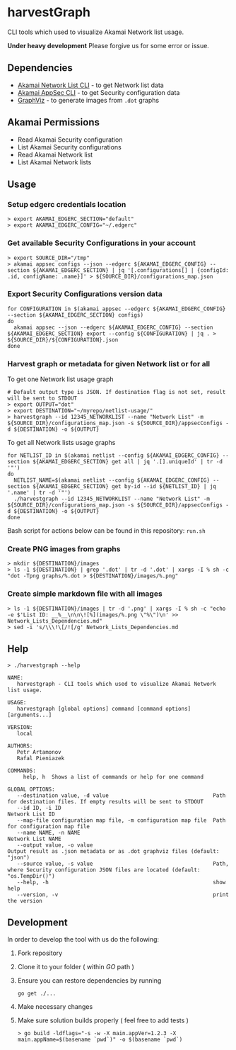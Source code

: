 # harvestGraph

CLI tools which used to visualize Akamai Network list usage.

__Under heavy development__
Please forgive us for some error or issue.

## Dependencies

* [Akamai Network List CLI](https://github.com/apiheat/akamai-cli-netlist) - to get Network list data
* [Akamai AppSec CLI](https://github.com/akamai/cli-appsec) - to get Security configuration data
* [GraphViz](https://www.graphviz.org/download/) - to generate images from `.dot` graphs

## Akamai Permissions

* Read Akamai Security configuration
* List Akamai Security configurations
* Read Akamai Network list
* List Akamai Network lists

## Usage

### Setup edgerc credentials location

```shell
> export AKAMAI_EDGERC_SECTION="default"
> export AKAMAI_EDGERC_CONFIG="~/.edgerc"
```

### Get available Security Configurations in your account

```shell
> export SOURCE_DIR="/tmp"
> akamai appsec configs --json --edgerc ${AKAMAI_EDGERC_CONFIG} --section ${AKAMAI_EDGERC_SECTION} | jq '[.configurations[] | {configId: .id, configName: .name}]' > ${SOURCE_DIR}/configurations_map.json
```

### Export Security Configurations version data

```shell
for CONFIGURATION in $(akamai appsec --edgerc ${AKAMAI_EDGERC_CONFIG} --section ${AKAMAI_EDGERC_SECTION} configs)
do
  akamai appsec --json --edgerc ${AKAMAI_EDGERC_CONFIG} --section ${AKAMAI_EDGERC_SECTION} export --config ${CONFIGURATION} | jq . > ${SOURCE_DIR}/${CONFIGURATION}.json
done
```

### Harvest graph or metadata for given Network list or for all

To get one Network list usage graph

```shell
# Default output type is JSON. If destination flag is not set, result will be sent to STDOUT
> export OUTPUT="dot"
> export DESTINATION="~/myrepo/netlist-usage/"
> harvestgraph --id 12345_NETWORKLIST --name "Network List" -m ${SOURCE_DIR}/configurations_map.json -s ${SOURCE_DIR}/appsecConfigs -d ${DESTINATION} -o ${OUTPUT}
```

To get all Network lists usage graphs

```shell
for NETLIST_ID in $(akamai netlist --config ${AKAMAI_EDGERC_CONFIG} --section ${AKAMAI_EDGERC_SECTION} get all | jq '.[].uniqueId' | tr -d '"')
do
  NETLIST_NAME=$(akamai netlist --config ${AKAMAI_EDGERC_CONFIG} --section ${AKAMAI_EDGERC_SECTION} get by-id --id ${NETLIST_ID} | jq '.name' | tr -d '"')
  ./harvestgraph --id 12345_NETWORKLIST --name "Network List" -m ${SOURCE_DIR}/configurations_map.json -s ${SOURCE_DIR}/appsecConfigs -d ${DESTINATION} -o ${OUTPUT}
done
```

Bash script for actions below can be found in this repository: `run.sh`

### Create PNG images from graphs

```shell
> mkdir ${DESTINATION}/images
> ls -1 ${DESTINATION} | grep '.dot' | tr -d '.dot' | xargs -I % sh -c "dot -Tpng graphs/%.dot > ${DESTINATION}/images/%.png"
```

### Create simple markdown file with all images

```shell
> ls -1 ${DESTINATION}/images | tr -d '.png' | xargs -I % sh -c "echo -e $'List ID: __%__\n\n\![%](images/%.png \"%\")\n' >> Network_Lists_Dependencies.md"
> sed -i 's/\\\!\[/![/g' Network_Lists_Dependencies.md
```

## Help

```shell
> ./harvestgraph --help

NAME:
   harvestgraph - CLI tools which used to visualize Akamai Network list usage.

USAGE:
   harvestgraph [global options] command [command options] [arguments...]

VERSION:
   local

AUTHORS:
   Petr Artamonov
   Rafal Pieniazek

COMMANDS:
     help, h  Shows a list of commands or help for one command

GLOBAL OPTIONS:
   --destination value, -d value                                 Path for destination files. If empty results will be sent to STDOUT
   --id ID, -i ID                                                Network List ID
   --map-file configuration map file, -m configuration map file  Path for configuration map file
   --name NAME, -n NAME                                          Network List NAME
   --output value, -o value                                      Output result as .json metadata or as .dot graphviz files (default: "json")
   --source value, -s value                                      Path, where Security configuration JSON files are located (default: "os.TempDir()")
   --help, -h                                                    show help
   --version, -v                                                 print the version
```

## Development

In order to develop the tool with us do the following:

1. Fork repository
1. Clone it to your folder ( within *GO* path )
1. Ensure you can restore dependencies by running

   ```shell
   go get ./...
   ```

1. Make necessary changes
1. Make sure solution builds properly ( feel free to add tests )

   ```shell
   > go build -ldflags="-s -w -X main.appVer=1.2.3 -X main.appName=$(basename `pwd`)" -o $(basename `pwd`)
   ```
